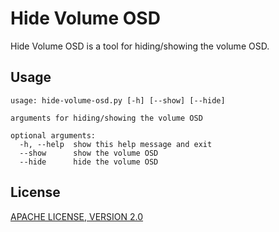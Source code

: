 # Hide Volume OSD

Hide Volume OSD is a tool for hiding/showing the volume OSD.

## Usage

```
usage: hide-volume-osd.py [-h] [--show] [--hide]

arguments for hiding/showing the volume OSD

optional arguments:
  -h, --help  show this help message and exit
  --show      show the volume OSD
  --hide      hide the volume OSD
```

## License

[APACHE LICENSE, VERSION 2.0](../LICENSE)
